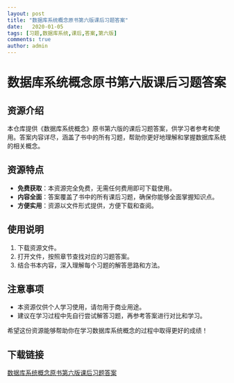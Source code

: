 ```yaml
---
layout: post
title: "数据库系统概念原书第六版课后习题答案"
date:   2020-01-05
tags: [习题,数据库系统,课后,答案,第六版]
comments: true
author: admin
---
```

# 数据库系统概念原书第六版课后习题答案

## 资源介绍

本仓库提供《数据库系统概念》原书第六版的课后习题答案，供学习者参考和使用。答案内容详尽，涵盖了书中的所有习题，帮助你更好地理解和掌握数据库系统的相关概念。

## 资源特点

- **免费获取**：本资源完全免费，无需任何费用即可下载使用。
- **内容全面**：答案覆盖了书中的所有课后习题，确保你能够全面掌握知识点。
- **方便实用**：资源以文件形式提供，方便下载和查阅。

## 使用说明

1. 下载资源文件。
2. 打开文件，按照章节查找对应的习题答案。
3. 结合书本内容，深入理解每个习题的解答思路和方法。

## 注意事项

- 本资源仅供个人学习使用，请勿用于商业用途。
- 建议在学习过程中先自行尝试解答习题，再参考答案进行对比和学习。

希望这份资源能够帮助你在学习数据库系统概念的过程中取得更好的成绩！

## 下载链接

[数据库系统概念原书第六版课后习题答案](https://pan.quark.cn/s/6079c97a3901)